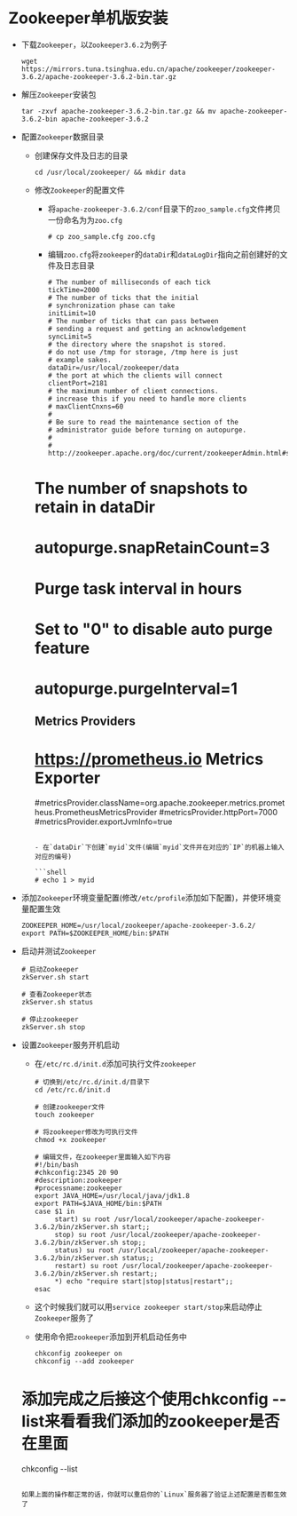 # Zookeeper单机版安装

- 下载`Zookeeper`，以`Zookeeper3.6.2`为例子

    ```shell
    wget https://mirrors.tuna.tsinghua.edu.cn/apache/zookeeper/zookeeper-3.6.2/apache-zookeeper-3.6.2-bin.tar.gz
    ```

- 解压`Zookeeper`安装包

  ```shell
  tar -zxvf apache-zookeeper-3.6.2-bin.tar.gz && mv apache-zookeeper-3.6.2-bin apache-zookeeper-3.6.2
  ```

- 配置`Zookeeper`数据目录

  - 创建保存文件及日志的目录

    ```shell
    cd /usr/local/zookeeper/ && mkdir data
    ```
    
  - 修改`Zookeeper`的配置文件

    - 将`apache-zookeeper-3.6.2/conf`目录下的`zoo_sample.cfg`文件拷贝一份命名为为`zoo.cfg`

      ```shell
      # cp zoo_sample.cfg zoo.cfg
      ```

    - 编辑`zoo.cfg`将`zookeeper`的`dataDir`和`dataLogDir`指向之前创建好的文件及日志目录

      ```shell
      # The number of milliseconds of each tick
      tickTime=2000
      # The number of ticks that the initial
      # synchronization phase can take
      initLimit=10
      # The number of ticks that can pass between
      # sending a request and getting an acknowledgement
      syncLimit=5
      # the directory where the snapshot is stored.
      # do not use /tmp for storage, /tmp here is just
      # example sakes.
      dataDir=/usr/local/zookeeper/data
      # the port at which the clients will connect
      clientPort=2181
      # the maximum number of client connections.
      # increase this if you need to handle more clients
      # maxClientCnxns=60
      #
      # Be sure to read the maintenance section of the
      # administrator guide before turning on autopurge.
      #
      # http://zookeeper.apache.org/doc/current/zookeeperAdmin.html#sc_maintenance
    #
      # The number of snapshots to retain in dataDir
    # autopurge.snapRetainCount=3
      # Purge task interval in hours
      # Set to "0" to disable auto purge feature
      # autopurge.purgeInterval=1
      
      ## Metrics Providers
      # https://prometheus.io Metrics Exporter
      #metricsProvider.className=org.apache.zookeeper.metrics.prometheus.PrometheusMetricsProvider
      #metricsProvider.httpPort=7000
      #metricsProvider.exportJvmInfo=true
      ```
    
    - 在`dataDir`下创建`myid`文件(编辑`myid`文件并在对应的`IP`的机器上输入对应的编号)
    
      ```shell
      # echo 1 > myid
      ```

- 添加`Zookeeper`环境变量配置(修改`/etc/profile`添加如下配置)，并使环境变量配置生效

  ```shell
  ZOOKEEPER_HOME=/usr/local/zookeeper/apache-zookeeper-3.6.2/
  export PATH=$ZOOKEEPER_HOME/bin:$PATH
  ```

- 启动并测试`Zookeeper`

  ```shell
  # 启动Zookeeper
  zkServer.sh start
   
  # 查看Zookeeper状态
  zkServer.sh status
   
  # 停止zookeeper
  zkServer.sh stop
  ```
  
- 设置`Zookeeper`服务开机启动

  - 在`/etc/rc.d/init.d`添加可执行文件`zookeeper`

    ```shell
    # 切换到/etc/rc.d/init.d/目录下
    cd /etc/rc.d/init.d
    
    # 创建zookeeper文件
    touch zookeeper
    
    # 将zookeeper修改为可执行文件
    chmod +x zookeeper
    
    # 编辑文件，在zookeeper里面输入如下内容
    #!/bin/bash
    #chkconfig:2345 20 90
    #description:zookeeper
    #processname:zookeeper
    export JAVA_HOME=/usr/local/java/jdk1.8
    export PATH=$JAVA_HOME/bin:$PATH
    case $1 in
         start) su root /usr/local/zookeeper/apache-zookeeper-3.6.2/bin/zkServer.sh start;;
         stop) su root /usr/local/zookeeper/apache-zookeeper-3.6.2/bin/zkServer.sh stop;;
         status) su root /usr/local/zookeeper/apache-zookeeper-3.6.2/bin/zkServer.sh status;;
         restart) su root /usr/local/zookeeper/apache-zookeeper-3.6.2/bin/zkServer.sh restart;;
         *) echo "require start|stop|status|restart";;
    esac
    ```

  - 这个时候我们就可以用`service zookeeper start/stop`来启动停止`Zookeeper`服务了

  - 使用命令把`zookeeper`添加到开机启动任务中

    ```shell
    chkconfig zookeeper on
    chkconfig --add zookeeper
    
  # 添加完成之后接这个使用chkconfig --list来看看我们添加的zookeeper是否在里面
    chkconfig --list
    ```
  
    如果上面的操作都正常的话，你就可以重启你的`Linux`服务器了验证上述配置是否都生效了
